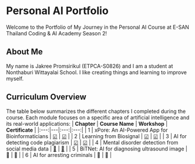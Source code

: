 # Personal AI Portfolio

Welcome to the Portfolio of My Journey in the Personal AI Course at E-SAN Thailand Coding & AI Academy Season 2!

## About Me
My name is Jakree Promsirikul (ETPCA-S0826) and I am a student at Nonthaburi Wittayalai School. I like creating things and learning to improve myself.

## Curriculum Overview
The table below summarizes the different chapters I completed during the course. Each module focuses on a specific area of artificial intelligence and its real-world applications:
| **Chapter** | **Course Name** | **Workshop** | **Certificate** |
|:---:|---|:---:|:---:|
| 1 | xPore: An AI-Powered App for Bioinformaticians | [☑](https://github.com/Beambeem1/Personal-AI/blob/main/AI_Powered_App_for_Bioinformaticians.ipynb) | [☑](https://powerclass.org/tutor-certificate-3/?cert_hash=7efd29aef857e200) |
| 2 | Learning from Biosignal | [☑](https://github.com/Beambeem1/Personal-AI/blob/main/PMUB-Learning-biosignal-assignments-) | [☑](https://powerclass.org/tutor-certificate-3/?cert_hash=92d44320d416e2f0) |
| 3 | AI for detecting code plagiarism | [☑](https://github.com/Beambeem1/Personal-AI/blob/main/PMU_B_CodingAI_CodeCloneDetection_Jakree.ipynb)  | [☑](https://powerclass.org/tutor-certificate-3/?cert_hash=1e8af4831fd21abc) |
| 4 | Mental disorder detection from social media data | [🔄](https://github.com/Beambeem1/Personal-AI/blob/main/E_san_coding.ipynb)  | [🔄](https://powerclass.org/tutor-certificate-3/?cert_hash=d1ff276bd674fcc9) |
| 5 | BiTNet: AI for diagnosing ultrasound image | 🔄  | 🔄 |
| 6 | AI for arresting criminals | 🔄  | 🔄 |
